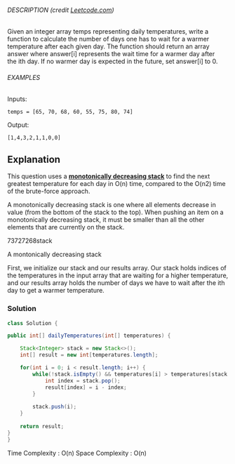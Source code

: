 
###### DESCRIPTION (credit [Leetcode.com](https://leetcode.com/problems/daily-temperatures))

Given an integer array temps representing daily temperatures, write a function to calculate the number of days one has to wait for a warmer temperature after each given day. The function should return an array answer where answer[i] represents the wait time for a warmer day after the ith day. If no warmer day is expected in the future, set answer[i] to 0.

###### EXAMPLES

Inputs:

`temps = [65, 70, 68, 60, 55, 75, 80, 74]`

Output:

`[1,4,3,2,1,1,0,0]`


## Explanation

This question uses a **[monotonically decreasing stack](https://www.hellointerview.com/learn/code/stack/monotonic-stack)** to find the next greatest temperature for each day in O(n) time, compared to the O(n2) time of the brute-force approach.

A monotonically decreasing stack is one where all elements decrease in value (from the bottom of the stack to the top). When pushing an item on a monotonically decreasing stack, it must be smaller than all the other elements that are currently on the stack.

73727268stack

A montonically decreasing stack

First, we initialize our stack and our results array. Our stack holds indices of the temperatures in the input array that are waiting for a higher temperature, and our results array holds the number of days we have to wait after the ith day to get a warmer temperature.


### Solution

```java
class Solution {

public int[] dailyTemperatures(int[] temperatures) {

	Stack<Integer> stack = new Stack<>();
	int[] result = new int[temperatures.length];

	for(int i = 0; i < result.length; i++) {
		while(!stack.isEmpty() && temperatures[i] > temperatures[stack.peek()]) {
			int index = stack.pop();
			result[index] = i - index;
		}
		
		stack.push(i);
	}
	
	return result;
}
}
```


Time Complexity : O(n)
Space Complexity : O(n)

